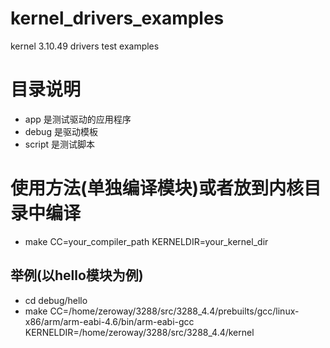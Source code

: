# kernel_drivers_examples

kernel 3.10.49 drivers test examples

# 目录说明

- app 是测试驱动的应用程序
- debug 是驱动模板
- script 是测试脚本

# 使用方法(单独编译模块)或者放到内核目录中编译

- make CC=your_compiler_path KERNELDIR=your_kernel_dir

## 举例(以hello模块为例)

- cd debug/hello
- make CC=/home/zeroway/3288/src/3288_4.4/prebuilts/gcc/linux-x86/arm/arm-eabi-4.6/bin/arm-eabi-gcc KERNELDIR=/home/zeroway/3288/src/3288_4.4/kernel
